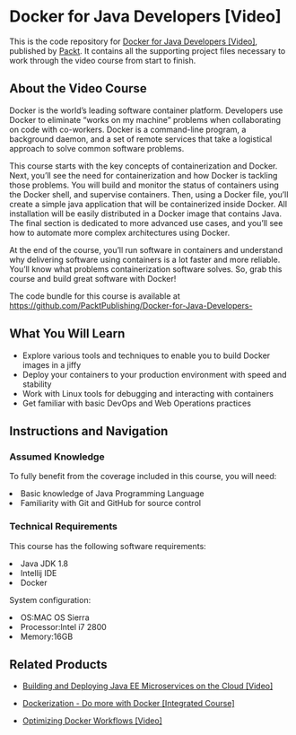 # Docker for Java Developers [Video]
This is the code repository for [Docker for Java Developers [Video]](https://www.packtpub.com/virtualization-and-cloud/docker-java-developers-video?utm_source=github&utm_medium=repository&utm_campaign=9781788629492), published by [Packt](https://www.packtpub.com/?utm_source=github). It contains all the supporting project files necessary to work through the video course from start to finish.
## About the Video Course
Docker is the world’s leading software container platform. Developers use Docker to eliminate “works on my machine” problems when collaborating on code with co-workers. Docker is a command-line program, a background daemon, and a set of remote services that take a logistical approach to solve common software problems. 

This course starts with the key concepts of containerization and Docker. Next, you’ll see the need for containerization and how Docker is tackling those problems. You will build and monitor the status of containers using the Docker shell, and supervise containers. Then, using a Docker file, you’ll create a simple java application that will be containerized inside Docker. All installation will be easily distributed in a Docker image that contains Java. The final section is dedicated to more advanced use cases, and you’ll see how to automate more complex architectures using Docker.

At the end of the course, you’ll run software in containers and understand why delivering software using containers is a lot faster and more reliable. You’ll know what problems containerization software solves. So, grab this course and build great software with Docker!

The code bundle for this course is available at https://github.com/PacktPublishing/Docker-for-Java-Developers-

<H2>What You Will Learn</H2>
<DIV class=book-info-will-learn-text>
<UL>
<LI>Explore various tools and techniques to enable you to build Docker images in a jiffy 
<LI>Deploy your containers to your production environment with speed and stability 
<LI>Work with Linux tools for debugging and interacting with containers 
<LI>Get familiar with basic DevOps and Web Operations practices </LI></UL></DIV>

## Instructions and Navigation

### Assumed Knowledge
To fully benefit from the coverage included in this course, you will need:<br/>
<LI>Basic knowledge of Java Programming Language
<LI>Familiarity with Git and GitHub for source control

### Technical Requirements
This course has the following software requirements:<br/>
<LI>Java JDK 1.8
<LI>Intellij IDE
<LI>Docker 

System configuration:
<LI>OS:MAC OS Sierra
<LI>Processor:Intel i7 2800
<LI>Memory:16GB


## Related Products
* [Building and Deploying Java EE Microservices on the Cloud [Video]](https://www.packtpub.com/application-development/building-and-deploying-java-ee-microservices-cloud-video?utm_source=github&utm_medium=repository&utm_campaign=9781788833943)

* [Dockerization - Do more with Docker [Integrated Course]](https://www.packtpub.com/virtualization-and-cloud/dockerization-do-more-docker-integrated-course?utm_source=github&utm_medium=repository&utm_campaign=9781788394857)

* [Optimizing Docker Workflows [Video]](https://www.packtpub.com/virtualization-and-cloud/optimizing-docker-workflows-video?utm_source=github&utm_medium=repository&utm_campaign=9781788627542)


